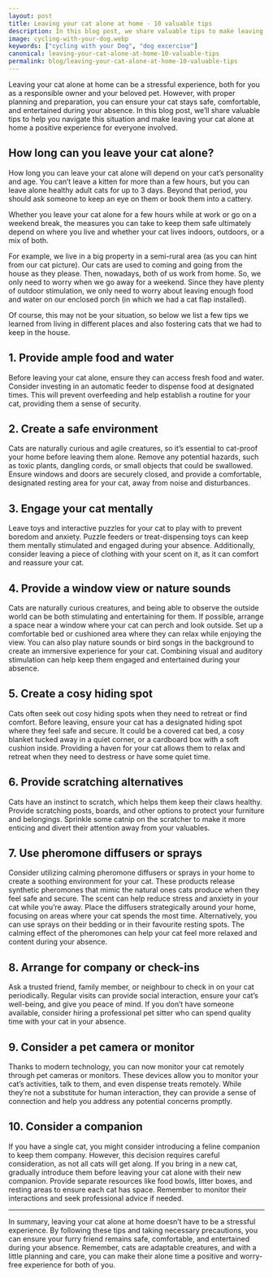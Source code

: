 ```yaml
---
layout: post
title: Leaving your cat alone at home - 10 valuable tips
description: In this blog post, we share valuable tips to make leaving your cat alone at home a positive experience for you and your pet.
image: cycling-with-your-dog.webp
keywords: ["cycling with your Dog", "dog excercise"]
canonical: leaving-your-cat-alone-at-home-10-valuable-tips
permalink: blog/leaving-your-cat-alone-at-home-10-valuable-tips
---
```


Leaving your cat alone at home can be a stressful experience, both for you as a responsible owner and your beloved pet. However, with proper planning and preparation, you can ensure your cat stays safe, comfortable, and entertained during your absence. In this blog post, we’ll share valuable tips to help you navigate this situation and make leaving your cat alone at home a positive experience for everyone involved.

## How long can you leave your cat alone?

How long you can leave your cat alone will depend on your cat’s personality and age. You can’t leave a kitten for more than a few hours, but you can leave alone healthy adult cats for up to 3 days. Beyond that period, you should ask someone to keep an eye on them or book them into a cattery.

Whether you leave your cat alone for a few hours while at work or go on a weekend break, the measures you can take to keep them safe ultimately depend on where you live and whether your cat lives indoors, outdoors, or a mix of both.

For example, we live in a big property in a semi-rural area (as you can hint from our cat picture). Our cats are used to coming and going from the house as they please. Then, nowadays, both of us work from home. So, we only need to worry when we go away for a weekend. Since they have plenty of outdoor stimulation, we only need to worry about leaving enough food and water on our enclosed porch (in which we had a cat flap installed).

Of course, this may not be your situation, so below we list a few tips we learned from living in different places and also fostering cats that we had to keep in the house.

## 1. Provide ample food and water

Before leaving your cat alone, ensure they can access fresh food and water. Consider investing in an automatic feeder to dispense food at designated times. This will prevent overfeeding and help establish a routine for your cat, providing them a sense of security.

## 2. Create a safe environment

Cats are naturally curious and agile creatures, so it’s essential to cat-proof your home before leaving them alone. Remove any potential hazards, such as toxic plants, dangling cords, or small objects that could be swallowed. Ensure windows and doors are securely closed, and provide a comfortable, designated resting area for your cat, away from noise and disturbances.

## 3. Engage your cat mentally

Leave toys and interactive puzzles for your cat to play with to prevent boredom and anxiety. Puzzle feeders or treat-dispensing toys can keep them mentally stimulated and engaged during your absence. Additionally, consider leaving a piece of clothing with your scent on it, as it can comfort and reassure your cat.

## 4. Provide a window view or nature sounds

Cats are naturally curious creatures, and being able to observe the outside world can be both stimulating and entertaining for them. If possible, arrange a space near a window where your cat can perch and look outside. Set up a comfortable bed or cushioned area where they can relax while enjoying the view. You can also play nature sounds or bird songs in the background to create an immersive experience for your cat. Combining visual and auditory stimulation can help keep them engaged and entertained during your absence.

## 5. Create a cosy hiding spot

Cats often seek out cosy hiding spots when they need to retreat or find comfort. Before leaving, ensure your cat has a designated hiding spot where they feel safe and secure. It could be a covered cat bed, a cosy blanket tucked away in a quiet corner, or a cardboard box with a soft cushion inside. Providing a haven for your cat allows them to relax and retreat when they need to destress or have some quiet time.

## 6. Provide scratching alternatives

Cats have an instinct to scratch, which helps them keep their claws healthy. Provide scratching posts, boards, and other options to protect your furniture and belongings. Sprinkle some catnip on the scratcher to make it more enticing and divert their attention away from your valuables.

## 7. Use pheromone diffusers or sprays

Consider utilizing calming pheromone diffusers or sprays in your home to create a soothing environment for your cat. These products release synthetic pheromones that mimic the natural ones cats produce when they feel safe and secure. The scent can help reduce stress and anxiety in your cat while you’re away. Place the diffusers strategically around your home, focusing on areas where your cat spends the most time. Alternatively, you can use sprays on their bedding or in their favourite resting spots. The calming effect of the pheromones can help your cat feel more relaxed and content during your absence.

## 8. Arrange for company or check-ins

Ask a trusted friend, family member, or neighbour to check in on your cat periodically. Regular visits can provide social interaction, ensure your cat’s well-being, and give you peace of mind. If you don’t have someone available, consider hiring a professional pet sitter who can spend quality time with your cat in your absence.

## 9. Consider a pet camera or monitor

Thanks to modern technology, you can now monitor your cat remotely through pet cameras or monitors. These devices allow you to monitor your cat’s activities, talk to them, and even dispense treats remotely. While they’re not a substitute for human interaction, they can provide a sense of connection and help you address any potential concerns promptly.

## 10. Consider a companion

If you have a single cat, you might consider introducing a feline companion to keep them company. However, this decision requires careful consideration, as not all cats will get along. If you bring in a new cat, gradually introduce them before leaving your cat alone with their new companion. Provide separate resources like food bowls, litter boxes, and resting areas to ensure each cat has space. Remember to monitor their interactions and seek professional advice if needed.

---

In summary, leaving your cat alone at home doesn’t have to be a stressful experience. By following these tips and taking necessary precautions, you can ensure your furry friend remains safe, comfortable, and entertained during your absence. Remember, cats are adaptable creatures, and with a little planning and care, you can make their alone time a positive and worry-free experience for both of you.
